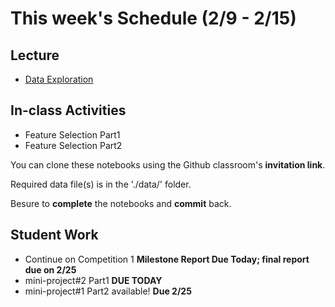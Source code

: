 # This week's Schedule (2/9 - 2/15)

## Lecture
+ [Data Exploration](https://docs.google.com/presentation/d/1uaYzABPwyQ-4R9RoNkET0bUEcl7wYDXmXAflEln1lyQ/edit?usp=sharing)

## In-class Activities
+ Feature Selection Part1
+ Feature Selection Part2

You can clone these notebooks using the Github classroom's __invitation link__.

Required data file(s) is in the './data/' folder.

Besure to __complete__ the notebooks and __commit__ back.

## Student Work
+ Continue on Competition 1 __Milestone Report Due Today; final report due on 2/25__
+ mini-project#2 Part1  __DUE TODAY__
+ mini-project#1 Part2 available! __Due 2/25__
